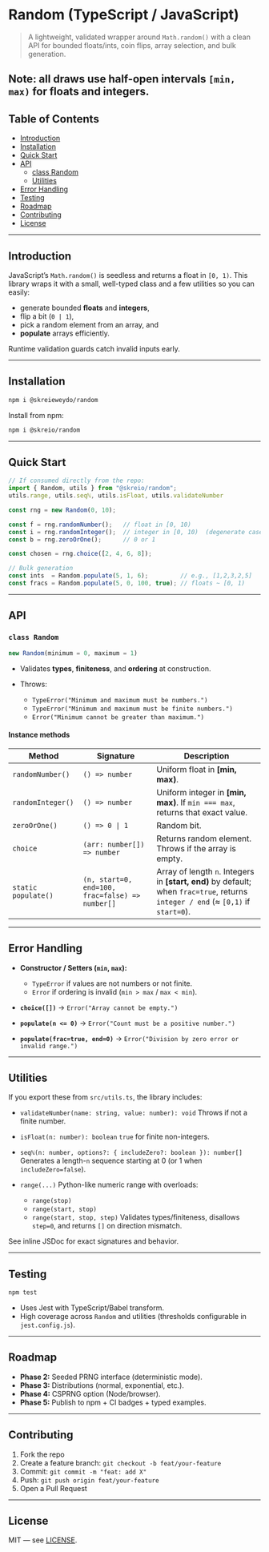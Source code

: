 # Random (TypeScript / JavaScript)

> A lightweight, validated wrapper around `Math.random()` with a clean API for bounded floats/ints, coin flips, array selection, and bulk generation.

Note: all draws use half-open intervals `[min, max)` for floats and integers.
---

## Table of Contents
- [Introduction](#introduction)
- [Installation](#installation)
- [Quick Start](#quick-start)
- [API](#api)
  - [class Random](#class-random)
  - [Utilities](#utilities)
- [Error Handling](#error-handling)
- [Testing](#testing)
- [Roadmap](#roadmap)
- [Contributing](#contributing)
- [License](#license)

---

## Introduction

JavaScript’s `Math.random()` is seedless and returns a float in `[0, 1)`. This library wraps it with a small, well-typed class and a few utilities so you can easily:
- generate bounded **floats** and **integers**,
- flip a bit (`0 | 1`),
- pick a random element from an array, and
- **populate** arrays efficiently.

Runtime validation guards catch invalid inputs early.

---

## Installation

```bash
npm i @skreieweydo/random
```

Install from npm:

```bash
npm i @skreio/random
```
---

## Quick Start

```ts
// If consumed directly from the repo:
import { Random, utils } from "@skreio/random";
utils.range, utils.seqℕ, utils.isFloat, utils.validateNumber

const rng = new Random(0, 10);

const f = rng.randomNumber();   // float in [0, 10)
const i = rng.randomInteger();  // integer in [0, 10)  (degenerate case min===max yields that exact value)
const b = rng.zeroOrOne();      // 0 or 1

const chosen = rng.choice([2, 4, 6, 8]);

// Bulk generation
const ints  = Random.populate(5, 1, 6);         // e.g., [1,2,3,2,5]
const fracs = Random.populate(5, 0, 100, true); // floats ~ [0, 1)
```

---

## API

### `class Random`

```ts
new Random(minimum = 0, maximum = 1)
```

* Validates **types**, **finiteness**, and **ordering** at construction.
* Throws:

  * `TypeError("Minimum and maximum must be numbers.")`
  * `TypeError("Minimum and maximum must be finite numbers.")`
  * `Error("Minimum cannot be greater than maximum.")`

#### Instance methods

| Method              | Signature                                       | Description                                                                                                                        |
| ------------------- | ----------------------------------------------- | ---------------------------------------------------------------------------------------------------------------------------------- |
| `randomNumber()`    | `() => number`                                  | Uniform float in **\[min, max)**.                                                                                                  |
| `randomInteger()`   | `() => number`                                  | Uniform integer in **\[min, max)**. If `min === max`, returns that exact value.                                                    |
| `zeroOrOne()`       | `() => 0 \| 1`                                  | Random bit.                                                                                                                        |
| `choice`         | `(arr: number[]) => number`                               | Returns random element. Throws if the array is empty.                                                                              |
| `static populate()` | `(n, start=0, end=100, frac=false) => number[]` | Array of length `n`. Integers in **\[start, end)** by default; when `frac=true`, returns `integer / end` (≈ `[0,1)` if `start=0`). |

---

## Error Handling

* **Constructor / Setters (`min`, `max`):**

  * `TypeError` if values are not numbers or not finite.
  * `Error` if ordering is invalid (`min > max` / `max < min`).
* **`choice([])`** → `Error("Array cannot be empty.")`
* **`populate(n <= 0)`** → `Error("Count must be a positive number.")`
* **`populate(frac=true, end=0)`** → `Error("Division by zero error or invalid range.")`

---

## Utilities

If you export these from `src/utils.ts`, the library includes:

* `validateNumber(name: string, value: number): void`
  Throws if not a finite number.

* `isFloat(n: number): boolean`
  `true` for finite non-integers.

* `seqℕ(n: number, options?: { includeZero?: boolean }): number[]`
  Generates a length-`n` sequence starting at 0 (or 1 when `includeZero=false`).

* `range(...)`
  Python-like numeric range with overloads:

  * `range(stop)`
  * `range(start, stop)`
  * `range(start, stop, step)`
    Validates types/finiteness, disallows `step=0`, and returns `[]` on direction mismatch.

See inline JSDoc for exact signatures and behavior.

---

## Testing

```bash
npm test
```

* Uses Jest with TypeScript/Babel transform.
* High coverage across `Random` and utilities (thresholds configurable in `jest.config.js`).

---

## Roadmap

* **Phase 2:** Seeded PRNG interface (deterministic mode).
* **Phase 3:** Distributions (normal, exponential, etc.).
* **Phase 4:** CSPRNG option (Node/browser).
* **Phase 5:** Publish to npm + CI badges + typed examples.

---

## Contributing

1. Fork the repo
2. Create a feature branch: `git checkout -b feat/your-feature`
3. Commit: `git commit -m "feat: add X"`
4. Push: `git push origin feat/your-feature`
5. Open a Pull Request

---

## License

MIT — see [LICENSE](./LICENSE).
